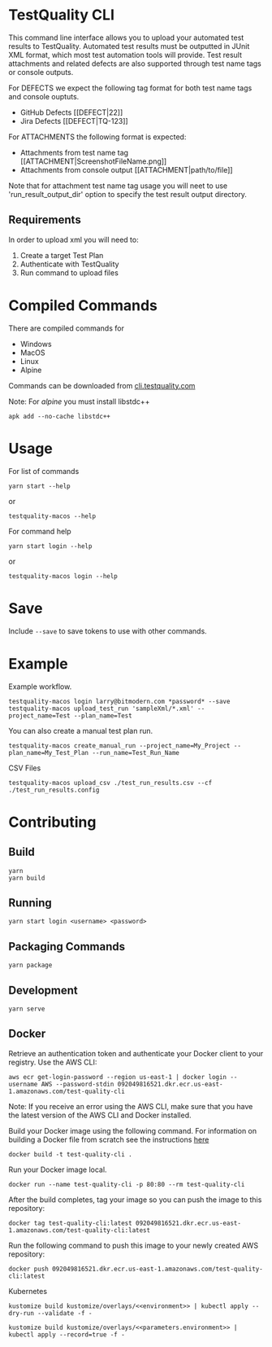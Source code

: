 # TestQuality CLI

This command line interface allows you to upload your automated test results to TestQuality. Automated test results must be outputted in JUnit XML format, which most test automation tools will provide. Test result attachments and related defects are also supported through test name tags or console outputs.

For DEFECTS we expect the following tag format for both test name tags and console ouptuts.
 - GitHub Defects [[DEFECT|22]]
 - Jira Defects [[DEFECT|TQ-123]]

 For ATTACHMENTS the following format is expected:
 - Attachments from test name tag [[ATTACHMENT|ScreenshotFileName.png]]
 - Attachments from console output [[ATTACHMENT|path/to/file]]

 Note that for attachment test name tag usage you will neet to use 'run_result_output_dir' option to specify the test result output directory.

## Requirements

In order to upload xml you will need to:
1. Create a target Test Plan
2. Authenticate with TestQuality
3. Run command to upload files

# Compiled Commands

There are compiled commands for 
* Windows
* MacOS
* Linux
* Alpine

Commands can be downloaded from [cli.testquality.com](http://cli.testquality.com)

Note: For *alpine* you must install libstdc++

    apk add --no-cache libstdc++

# Usage

For list of commands

    yarn start --help
   
or

    testquality-macos --help
    
For command help

    yarn start login --help

or

    testquality-macos login --help
 
 # Save
 
 Include ```--save``` to save tokens to use with other commands.
 
 # Example
 
 Example workflow.
 
    testquality-macos login larry@bitmodern.com *password* --save
    testquality-macos upload_test_run 'sampleXml/*.xml' --project_name=Test --plan_name=Test

 You can also create a manual test plan run.

    testquality-macos create_manual_run --project_name=My_Project --plan_name=My_Test_Plan --run_name=Test_Run_Name

 CSV Files

    testquality-macos upload_csv ./test_run_results.csv --cf ./test_run_results.config
    
 # Contributing
 
 ## Build
    yarn
    yarn build
 
 ## Running
    yarn start login <username> <password>
    
 ## Packaging Commands
    yarn package
    
 ## Development
    yarn serve

## Docker

Retrieve an authentication token and authenticate your Docker client to your registry.
Use the AWS CLI:

    aws ecr get-login-password --region us-east-1 | docker login --username AWS --password-stdin 092049816521.dkr.ecr.us-east-1.amazonaws.com/test-quality-cli

Note: If you receive an error using the AWS CLI, make sure that you have the latest version of the AWS CLI and Docker installed.

Build your Docker image using the following command. For information on building a Docker file from scratch see the instructions [here](http://docs.aws.amazon.com/AmazonECS/latest/developerguide/docker-basics.html) 
    
    docker build -t test-quality-cli .
    
Run your Docker image local.

    docker run --name test-quality-cli -p 80:80 --rm test-quality-cli

After the build completes, tag your image so you can push the image to this repository:
    
    docker tag test-quality-cli:latest 092049816521.dkr.ecr.us-east-1.amazonaws.com/test-quality-cli:latest

Run the following command to push this image to your newly created AWS repository:
    
    docker push 092049816521.dkr.ecr.us-east-1.amazonaws.com/test-quality-cli:latest
    
Kubernetes

    kustomize build kustomize/overlays/<<environment>> | kubectl apply --dry-run --validate -f -
    
    kustomize build kustomize/overlays/<<parameters.environment>> | kubectl apply --record=true -f -
